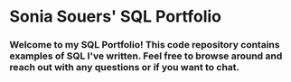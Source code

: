 # Sonia Souers' SQL Portfolio

### Welcome to my SQL Portfolio! This code repository contains examples of SQL I've written. Feel free to browse around and reach out with any questions or if you want to chat.  
